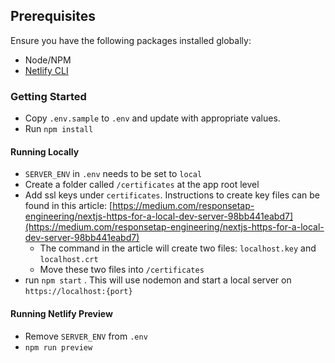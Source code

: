 ## Prerequisites
Ensure you have the following packages installed globally:

* Node/NPM
* [Netlify CLI](https://docs.netlify.com/cli/get-started/)
### Getting Started
- Copy ```.env.sample``` to ```.env``` and update with appropriate values. 
- Run ```npm install```
#### Running Locally
- ```SERVER_ENV``` in ```.env``` needs to be set to ```local```
- Create a folder called `/certificates` at the app root level
- Add ssl keys under `certificates`. Instructions to create key files can be found in this article: [https://medium.com/responsetap-engineering/nextjs-https-for-a-local-dev-server-98bb441eabd7](https://medium.com/responsetap-engineering/nextjs-https-for-a-local-dev-server-98bb441eabd7)
    - The command in the article will create two files: `localhost.key` and `localhost.crt`
    - Move these two files into `/certificates`
- run `npm start` . This will use nodemon and start a local server on `https://localhost:{port}`

#### Running Netlify Preview
- Remove ```SERVER_ENV``` from ```.env```
- ```npm run preview```